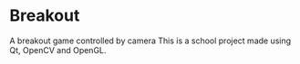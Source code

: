 # Breakout
A breakout game controlled by camera
This is a school project made using Qt, OpenCV and OpenGL.
